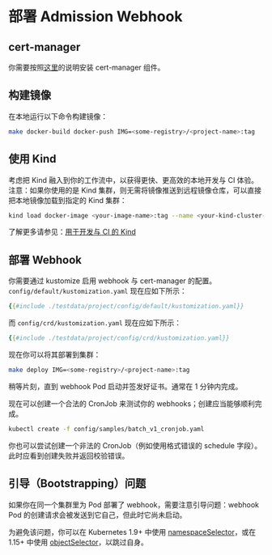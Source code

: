 # 部署 Admission Webhook

## cert-manager

你需要按照[这里](./cert-manager.md)的说明安装 cert-manager 组件。

## 构建镜像

在本地运行以下命令构建镜像：

```bash
make docker-build docker-push IMG=<some-registry>/<project-name>:tag
```

<aside class="note">
<h1> 使用 Kind </h1>

考虑把 Kind 融入到你的工作流中，以获得更快、更高效的本地开发与 CI 体验。注意：如果你使用的是 Kind 集群，则无需将镜像推送到远程镜像仓库，可以直接把本地镜像加载到指定的 Kind 集群：

```bash
kind load docker-image <your-image-name>:tag --name <your-kind-cluster-name>
```

了解更多请参见：[用于开发与 CI 的 Kind](./../reference/kind.md)

</aside>


## 部署 Webhook

你需要通过 kustomize 启用 webhook 与 cert-manager 的配置。
`config/default/kustomization.yaml` 现在应如下所示：

```yaml
{{#include ./testdata/project/config/default/kustomization.yaml}}
```

而 `config/crd/kustomization.yaml` 现在应如下所示：

```yaml
{{#include ./testdata/project/config/crd/kustomization.yaml}}
```

现在你可以将其部署到集群：

```bash
make deploy IMG=<some-registry>/<project-name>:tag
```

稍等片刻，直到 webhook Pod 启动并签发好证书。通常在 1 分钟内完成。

现在可以创建一个合法的 CronJob 来测试你的 webhooks；创建应当能够顺利完成。

```bash
kubectl create -f config/samples/batch_v1_cronjob.yaml
```

你也可以尝试创建一个非法的 CronJob（例如使用格式错误的 schedule 字段）。此时应看到创建失败并返回校验错误。

<aside class="note warning">

<h1>引导（Bootstrapping）问题</h1>

如果你在同一个集群里为 Pod 部署了 webhook，需要注意引导问题：webhook Pod 的创建请求会被发送到它自己，但此时它尚未启动。

为避免该问题，你可以在 Kubernetes 1.9+ 中使用 [namespaceSelector]，或在 1.15+ 中使用 [objectSelector]，以跳过自身。

</aside>

[namespaceSelector]: https://github.com/kubernetes/api/blob/kubernetes-1.14.5/admissionregistration/v1beta1/types.go#L189-L233
[objectSelector]: https://github.com/kubernetes/api/blob/kubernetes-1.15.2/admissionregistration/v1beta1/types.go#L262-L274

